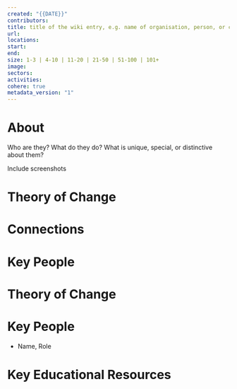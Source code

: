 ```yaml
---
created: "{{DATE}}"
contributors: 
title: title of the wiki entry, e.g. name of organisation, person, or concept
url: 
locations: 
start: 
end: 
size: 1-3 | 4-10 | 11-20 | 21-50 | 51-100 | 101+
image: 
sectors: 
activities: 
cohere: true
metadata_version: "1"
---
```


# About

Who are they? What do they do? What is unique, special, or distinctive about them?

Include screenshots

# Theory of Change

# Connections


# Key People


# Theory of Change


# Key People

- Name, Role

# Key Educational Resources
